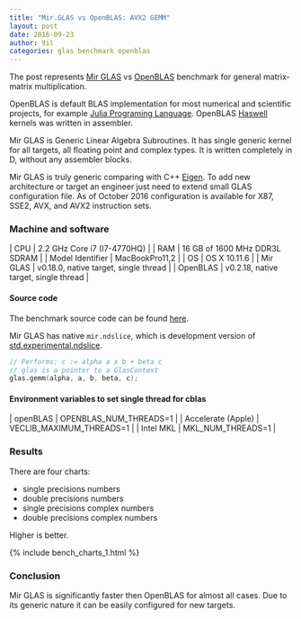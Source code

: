 ```yaml
---
title: "Mir.GLAS vs OpenBLAS: AVX2 GEMM"
layout: post
date: 2016-09-23
author: 9il
categories: glas benchmark openblas
---
```


The post represents [Mir GLAS](https://github.com/libmir/mir) vs [OpenBLAS](https://github.com/xianyi/OpenBLAS)
benchmark for general matrix-matrix multiplication.

OpenBLAS is default BLAS implementation for most numerical and scientific projects, for example [Julia Programing Language](http://julialang.org/).
OpenBLAS [Haswell](https://en.wikipedia.org/wiki/Haswell) kernels was written in assembler.

Mir GLAS is Generic Linear Algebra Subroutines. It has single generic kernel for all targets, all floating point and complex types.
It is written completely in D, without any assembler blocks.

Mir GLAS is truly generic comparing with C++ [Eigen](http://eigen.tuxfamily.org/).
To add new architecture or target an engineer just need to extend small GLAS configuration file.
As of October 2016 configuration is available for X87, SSE2, AVX, and AVX2 instruction sets.

### Machine and software

| CPU | 2.2 GHz Core i7 (I7-4770HQ) |
| RAM | 16 GB of 1600 MHz DDR3L SDRAM |
| Model Identifier | MacBookPro11,2 |
| OS | OS X 10.11.6 |
| Mir GLAS | v0.18.0, native target, single thread |
| OpenBLAS | v0.2.18, native target, single thread |


#### Source code
The benchmark source code can be found [here](https://github.com/libmir/mir/blob/master/benchmarks/glas/gemm_report.d).

Mir GLAS has native `mir.ndslice`, which is development version of 
[std.experimental.ndslice](dlang.org/phobos/std_experimental_ndslice.html).


```d
// Performs: c := alpha a x b + beta c
// glas is a pointer to a GlasContext
glas.gemm(alpha, a, b, beta, c);
```

#### Environment variables to set single thread for cblas

| openBLAS | OPENBLAS_NUM_THREADS=1 |
| Accelerate (Apple) | VECLIB_MAXIMUM_THREADS=1 |
| Intel MKL | MKL_NUM_THREADS=1 |

### Results

There are four charts:
 - single precisions numbers
 - double precisions numbers
 - single precisions complex numbers
 - double precisions complex numbers

Higher is better.

{% include bench_charts_1.html %}

### Conclusion

Mir GLAS is significantly faster then OpenBLAS for almost all cases.
Due to its generic nature it can be easily configured for new targets.
